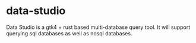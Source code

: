 # data-studio
Data Studio is a gtk4 + rust based multi-database query tool. It will support querying sql databases as well as nosql databases.
